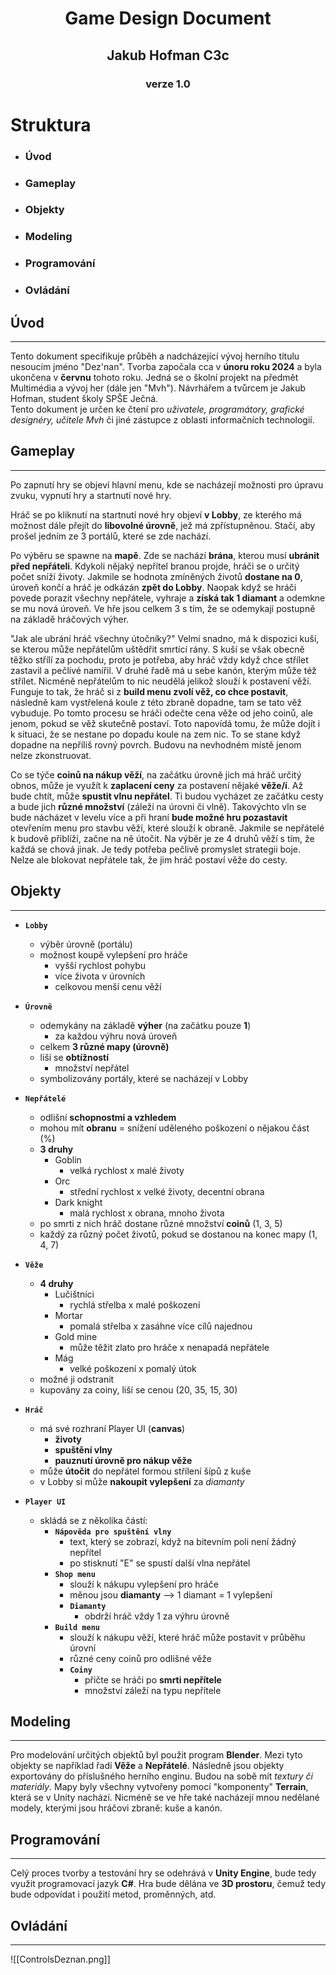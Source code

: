 
 <center> <h1>Game Design Document</h1></center>
<center><h2>Jakub Hofman C3c </h2></center>
<center><h3>verze 1.0</h3></center>

# Struktura

- ### Úvod

- ### Gameplay

- ### Objekty

- ### Modeling

- ### Programování

- ### Ovládání


## Úvod
---
Tento dokument specifikuje průběh a nadcházející vývoj herního titulu nesoucím jméno "Dez'nan". Tvorba započala cca v **únoru roku 2024** a byla ukončena v **červnu** tohoto roku. Jedná se o školní projekt na předmět Multimédia a vývoj her (dále jen "Mvh"). Návrhářem a tvůrcem je Jakub Hofman, student školy SPŠE Ječná.  
Tento dokument je určen ke čtení pro *uživatele, programátory, grafické designéry, učitele Mvh* či jiné zástupce z oblasti informačních technologií.


## Gameplay
---
Po zapnutí hry se objeví hlavní menu, kde se nacházejí možnosti pro úpravu zvuku, vypnutí hry a startnutí nové hry.

Hráč se po kliknutí na startnutí nové hry objeví **v Lobby**, ze kterého má možnost dále přejít do **libovolné úrovně**, jež má zpřístupněnou. Stačí, aby prošel jedním ze 3 portálů, které se zde nachází. 

Po výběru se spawne na **mapě**. Zde se nachází **brána**, kterou musí **ubránit před nepřáteli**. Kdykoli nějaký nepřítel branou projde, hráči se o určitý počet sníží životy. Jakmile se hodnota zmíněných životů **dostane na 0**, úroveň končí a hráč je odkázán **zpět do Lobby**. Naopak když se hráči povede porazit všechny nepřátele, vyhraje a **získá tak 1 diamant** a odemkne se mu nová úroveň. Ve hře jsou celkem 3 s tím, že se odemykají postupně na základě hráčových výher.

"Jak ale ubrání hráč všechny útočníky?" Velmi snadno, má k dispozici kuši, se kterou může nepřátelům uštědřit smrtící rány. S kuší se však obecně těžko střílí za pochodu, proto je potřeba, aby hráč vždy když chce střílet zastavil a pečlivé namířil. V druhé řadě má u sebe kanón, kterým může též střílet. Nicméně nepřátelům to nic neudělá jelikož slouží k postavení věží. Funguje to tak, že hráč si z **build menu zvolí věž, co chce postavit**, následně kam vystřelená koule z této zbraně dopadne, tam se tato věž vybuduje. Po tomto procesu se hráči odečte cena věže od jeho coinů, ale jenom, pokud se věž skutečně postaví. Toto napovídá tomu, že může dojít i k situaci, že se nestane po dopadu koule na zem nic. To se stane když dopadne na nepříliš rovný povrch. Budovu na nevhodném místě jenom nelze zkonstruovat.

Co se týče **coinů na nákup věží**, na začátku úrovně jich má hráč určitý obnos, může je využít k **zaplacení ceny** za postavení nějaké **věže/í**. Až bude chtít, může **spustit vlnu nepřátel**. Ti budou vycházet ze začátku cesty a bude jich **různé množství** (záleží na úrovni či vlně). Takovýchto vln se bude nácházet v levelu více a při hraní **bude možné hru pozastavit** otevřením menu pro stavbu věží, které slouží k obraně. Jakmile se nepřátelé k budově přiblíží, začne na ně útočit. Na výběr je ze 4 druhů věží s tím, že každá se chová jinak. Je tedy potřeba pečlivě promyslet strategii boje. Nelze ale blokovat nepřátele tak, že jim hráč postaví věže do cesty.

## Objekty
---
- **`Lobby`**
	- výběr úrovně (portálu)
	- možnost koupě vylepšení pro hráče
		- vyšší rychlost pohybu
		- více života v úrovních
		- celkovou menší cenu věží
	
-  **`Úrovně`**
	- odemykány na základě **výher** (na začátku pouze **1**)
		- za každou výhru nová úroveň
	- celkem **3 různé mapy (úrovně)**
	- liší se **obtížností**
		- množství nepřátel
	- symbolizovány portály, které se nacházejí v Lobby

- **`Nepřátelé`**
	- odlišní **schopnostmi a vzhledem**
	- mohou mít **obranu** = snížení uděleného poškození o nějakou část (%)
	- **3 druhy**
		- Goblin
			- velká rychlost  x  malé životy
		- Orc
			- střední rychlost  x  velké životy, decentní obrana
		- Dark knight
			- malá rychlost  x  obrana, mnoho života
	- po smrti z nich hráč dostane různé množství **coinů** (1, 3, 5)
	- každý za různý počet životů, pokud se dostanou na konec mapy (1, 4, 7)
	
- **` Věže `**
	- **4 druhy**
		- Lučištníci
			- rychlá střelba  x  malé poškození
		- Mortar
			- pomalá střelba  x  zasáhne více cílů najednou
		- Gold mine
			- může těžit zlato pro hráče  x  nenapadá nepřátele
		- Mág
			- velké poškození  x  pomalý útok 
	- možné ji odstranit
	- kupovány za coiny, liší se cenou (20, 35, 15, 30)
	 
-  **`Hráč`**
	- má své rozhraní Player UI (**canvas**)
		- **životy**
		- **spuštění vlny**
		- **pauznutí úrovně pro nákup věže**
	- může **útočit**  do nepřátel formou střílení šípů z kuše
	- v Lobby si může **nakoupit vylepšení** za *diamanty*

- **`Player UI`**
	- skládá se z několika částí:
		- **`Nápověda pro spuštění vlny`**
			- text, který se zobrazí, když na bitevním poli není žádný nepřítel
			- po stisknutí "E" se spustí další vlna nepřátel 
		- **`Shop menu`**
			- slouží k nákupu vylepšení pro hráče
			- měnou jsou **diamanty** --> 1 diamant = 1 vylepšení
			- **`Diamanty`**
				- obdrží hráč vždy 1 za výhru úrovně
		- **`Build menu`**
			- slouží k nákupu věží, které hráč může postavit v průběhu úrovní
			- různé ceny coinů pro odlišné věže
			-  **`Coiny`**
				- přičte se hráči po **smrti nepřítele**
				- množství záleží na typu nepřítele


## Modeling
---
Pro modelování určitých objektů byl použit program **Blender**. Mezi tyto objekty se například řadí **Věže** a **Nepřátelé**. Následně jsou objekty exportovány do příslušného herního enginu. Budou na sobě mít *textury či materiály*. Mapy byly všechny vytvořeny pomocí "komponenty" **Terrain**, která se v Unity nachází.
Nicméně se ve hře také nacházejí mnou nedělané modely, kterými jsou hráčovi zbraně: kuše a kanón.

## Programování
---
Celý proces tvorby a testování hry se odehrává v **Unity Engine**, bude tedy využit programovací jazyk **C#**. Hra bude dělána ve **3D prostoru**, čemuž tedy bude odpovídat i použití metod, proměnných, atd.


## Ovládání
---
![[ControlsDeznan.png]]